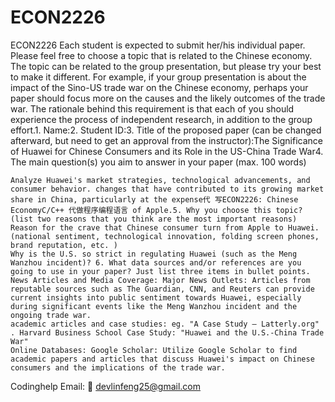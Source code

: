 # ECON2226
ECON2226
Each student is expected to submit her/his individual paper. Please feel free to choose a topic that is related to the Chinese economy. The topic can be related to the group presentation, but please try your best to make it different. For example, if your group presentation is about the impact of the Sino-US trade war on the Chinese economy, perhaps your paper should focus more on the causes and the likely outcomes of the trade war. The rationale behind this requirement is that each of you should experience the process of independent research, in addition to the group effort.1. Name:2. Student ID:3. Title of the proposed paper (can be changed afterward, but need to get an approval from the instructor):The Significance of Huawei for Chinese Consumers and its Role in the US-China Trade War4. The main question(s) you aim to answer in your paper (max. 100 words)

    Analyze Huawei's market strategies, technological advancements, and consumer behavior. changes that have contributed to its growing market share in China, particularly at the expense代 写ECON2226: Chinese EconomyC/C++ 代做程序编程语言 of Apple.5. Why you choose this topic? (list two reasons that you think are the most important reasons)
    Reason for the crave that Chinese consumer turn from Apple to Huawei. (national sentiment, technological innovation, folding screen phones, brand reputation, etc. )
    Why is the U.S. so strict in regulating Huawei (such as the Meng Wanzhou incident)? 6. What data sources and/or references are you going to use in your paper? Just list three items in bullet points.
    News Articles and Media Coverage: Major News Outlets: Articles from reputable sources such as The Guardian, CNN, and Reuters can provide current insights into public sentiment towards Huawei, especially during significant events like the Meng Wanzhou incident and the ongoing trade war.
    academic articles and case studies: eg. "A Case Study – Latterly.org" . Harvard Business School Case Study: "Huawei and the U.S.-China Trade War"
    Online Databases: Google Scholar: Utilize Google Scholar to find academic papers and articles that discuss Huawei's impact on Chinese consumers and the implications of the trade war.

Codinghelp Email:  📧 devlinfeng25@gmail.com
